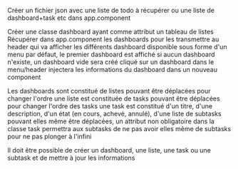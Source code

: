 Créer un fichier json avec une liste de todo à récupérer ou une liste de dashboard+task etc dans app.component

Créer une classe dashboard ayant comme attribut un tableau de listes
Récupérer dans app.component les dashboards pour les transmettre au header qui va afficher les différents dashboard disponible sous forme d'un menu
par défaut, le premier dashboard est affiché
si aucun dashboard n'existe, un dashboard vide sera créé
cliqué sur un dashboard dans le menu/header injectera les informations du dashboard dans un nouveau component

Les dashboards sont constitué de listes pouvant être déplacées pour changer l'ordre
une liste est constituée de tasks pouvant être déplacées pour changer l'ordre des tasks
une task est constitué d'un titre, d'une description, d'un état (en cours, achevé, annulé), d'une liste de subtasks pouvant elles même être déplacées, 
un attribut non obligatoire dans la classe task permettra aux subtasks de ne pas avoir elles même de subtasks pour ne pas plonger à l'infini


Il doit être possible de créer un dashboard, une liste, une task ou une subtask et de mettre à jour les informations
